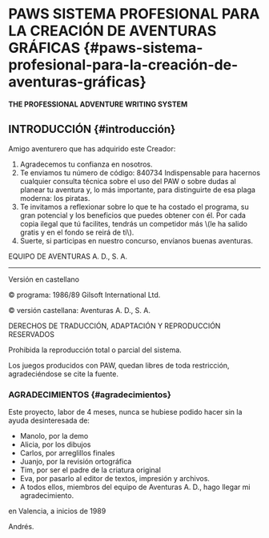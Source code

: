 # PAWS SISTEMA PROFESIONAL PARA LA CREACIÓN DE AVENTURAS GRÁFICAS {#paws-sistema-profesional-para-la-creación-de-aventuras-gráficas}

**THE PROFESSIONAL ADVENTURE WRITING SYSTEM**

## 

## INTRODUCCIÓN {#introducción}

Amigo aventurero que has adquirido este Creador:

1. Agradecemos tu confianza en nosotros.
2. Te enviamos tu número de código: 840734 Indispensable para hacernos cualquier consulta técnica sobre el uso del PAW o sobre dudas al planear tu aventura y, lo más importante, para distinguirte de esa plaga moderna: los piratas.
3. Te invitamos a reflexionar sobre lo que te ha costado el programa, su gran potencial y los beneficios que puedes obtener con él. Por cada copia ilegal que tú facilites, tendrás un competidor más \\(le ha salido gratis y en el fondo se reirá de ti\\).
4. Suerte, si participas en nuestro concurso, envíanos buenas aventuras.

EQUIPO DE AVENTURAS A. D., S. A.

---

Versión en castellano

© programa: 1986/89 Gilsoft International Ltd.

© versión castellana: Aventuras A. D., S. A.

DERECHOS DE TRADUCCIÓN, ADAPTACIÓN Y REPRODUCCIÓN RESERVADOS

Prohibida la reproducción total o parcial del sistema.

Los juegos producidos con PAW, quedan libres de toda restricción, agradeciéndose se cite la fuente.

### AGRADECIMIENTOS {#agradecimientos}

Este proyecto, labor de 4 meses, nunca se hubiese podido hacer sin la ayuda desinteresada de:

* Manolo, por la demo
* Alicia, por los dibujos
* Carlos, por arreglillos finales
* Juanjo, por la revisión ortográfica
* Tim, por ser el padre de la criatura original
* Eva, por pasarlo al editor de textos, impresión y archivos.
* A todos ellos, miembros del equipo de Aventuras A. D., hago llegar mi agradecimiento.

en Valencia, a inicios de 1989

Andrés.

